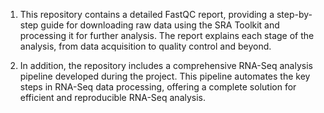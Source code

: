 1. This repository contains a detailed FastQC report, providing a step-by-step guide for downloading raw data using the SRA Toolkit and processing it for further analysis. 
The report explains each stage of the analysis, from data acquisition to quality control and beyond.

2. In addition, the repository includes a comprehensive RNA-Seq analysis pipeline developed during the project.
This pipeline automates the key steps in RNA-Seq data processing, offering a complete solution for efficient and reproducible RNA-Seq analysis.
